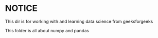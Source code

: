 # NOTICE

This dir is for working with and learning data science from geeksforgeeks

This folder is all about numpy and pandas